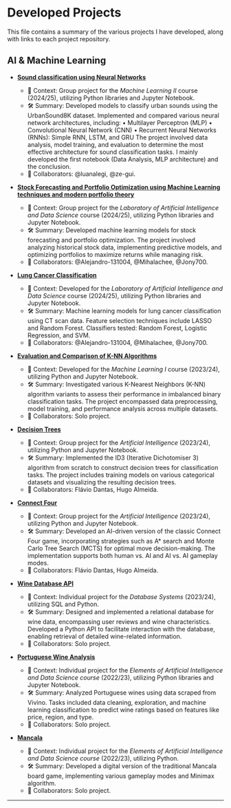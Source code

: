 # Developed Projects

This file contains a summary of the various projects I have developed, along with links to each project repository.

## AI & Machine Learning

- **[Sound classification using Neural Networks](https://github.com/pazzolini/urbansound8k)**
  - 📖 Context: Group project for the _Machine Learning II_ course (2024/25), utilizing Python libraries and Jupyter Notebook.
  -  🛠 Summary: Developed models to classify urban sounds using the UrbanSound8K dataset. Implemented and compared various neural network architectures, including:
	•	Multilayer Perceptron (MLP)
	•	Convolutional Neural Network (CNN)
	•	Recurrent Neural Networks (RNNs): Simple RNN, LSTM, and GRU
The project involved data analysis, model training, and evaluation to determine the most effective architecture for sound classification tasks. I mainly developed the first notebook (Data Analysis, MLP architecture) and the conclusion.
  - 👥 Collaborators: @luanalegi, @ze-gui.

- **[Stock Forecasting and Portfolio Optimization using Machine Learning techniques and modern portfolio theory](https://github.com/pazzolini/stock-forecasting)**
  - 📖 Context: Group project for the _Laboratory of Artificial Intelligence and Data Science_ course (2024/25), utilizing Python libraries and Jupyter Notebook.
  -  🛠 Summary: Developed machine learning models for stock forecasting and portfolio optimization. The project involved analyzing historical stock data, implementing predictive models, and optimizing portfolios to maximize returns while managing risk.
  - 👥 Collaborators: @Alejandro-131004, @Mihalachee, @Jony700.

- **[Lung Cancer Classification](https://github.com/pazzolini/lung-cancer-classification)**
  - 📖 Context: Developed for the _Laboratory of Artificial Intelligence and Data Science_ course (2024/25), utilizing Python libraries and Jupyter Notebook.
  - 🛠 Summary: Machine learning models for lung cancer classification using CT scan data. Feature selection techniques include LASSO and Random Forest. Classifiers tested: Random Forest, Logistic Regression, and SVM.
  - 👥 Collaborators: @Alejandro-131004, @Mihalachee, @Jony700.

- **[Evaluation and Comparison of K-NN Algorithms](https://github.com/pazzolini/k-nn-algorithms)**
  - 📖 Context: Developed for the _Machine Learning I_ course (2023/24), utilizing Python and Jupyter Notebook.
  - 🛠 Summary: Investigated various K-Nearest Neighbors (K-NN) algorithm variants to assess their performance in imbalanced binary classification tasks. The project encompassed data preprocessing, model training, and performance analysis across multiple datasets.
  - 👥 Collaborators: Solo project.

- **[Decision Trees](https://github.com/pazzolini/decision-trees)**
  - 📖 Context: Group project for the _Artificial Intelligence_ (2023/24), utilizing Python and Jupyter Notebook.
  - 🛠 Summary: Implemented the ID3 (Iterative Dichotomiser 3) algorithm from scratch to construct decision trees for classification tasks. The project includes training models on various categorical datasets and visualizing the resulting decision trees.
  - 👥 Collaborators: Flávio Dantas, Hugo Almeida.

- **[Connect Four](https://github.com/pazzolini/decision-trees)**
  - 📖 Context: Group project for the _Artificial Intelligence_ (2023/24), utilizing Python and Jupyter Notebook.
  - 🛠 Summary: Developed an AI-driven version of the classic Connect Four game, incorporating strategies such as A* search and Monte Carlo Tree Search (MCTS) for optimal move decision-making. The implementation supports both human vs. AI and AI vs. AI gameplay modes.
  - 👥 Collaborators: Flávio Dantas, Hugo Almeida.
    
- **[Wine Database API](https://github.com/pazzolini/wine-db)**
  - 📖 Context: Individual project for the _Database Systems_ (2023/24), utilizing SQL and Python.
  - 🛠 Summary: Designed and implemented a relational database for wine data, encompassing user reviews and wine characteristics. Developed a Python API to facilitate interaction with the database, enabling retrieval of detailed wine-related information.
  - 👥 Collaborators: Solo project.  

- **[Portuguese Wine Analysis](https://github.com/pazzolini/portuguese-wine-vivino)**
  - 📖 Context: Individual project for the _Elements of Artificial Intelligence and Data Science course_ (2022/23), utilizing Python libraries and Jupyter Notebook.
  - 🛠 Summary: Analyzed Portuguese wines using data scraped from Vivino. Tasks included data cleaning, exploration, and machine learning classification to predict wine ratings based on features like price, region, and type.
  - 👥 Collaborators: Solo project.

- **[Mancala](https://github.com/pazzolini/mancala)**
  - 📖 Context: Individual project for the _Elements of Artificial Intelligence and Data Science course_ (2022/23), utilizing Python.
  - 🛠 Summary: Developed a digital version of the traditional Mancala board game, implementing various gameplay modes and Minimax algorithm.
  - 👥 Collaborators: Solo project.
    
---

